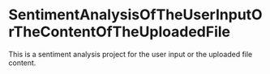 # SentimentAnalysisOfTheUserInputOrTheContentOfTheUploadedFile
This is a sentiment analysis project for the user input or the uploaded file content.
